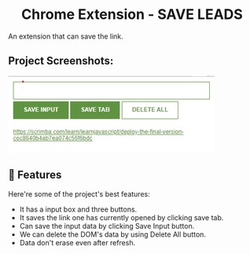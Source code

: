 <h1 align="center" id="title">Chrome Extension - SAVE LEADS</h1>

<p id="description">An extension that can save the link.</p>

<h2>Project Screenshots:</h2>

<img src="https://github.com/OjashKush/ChromeExtension/blob/main/Screenshot%202022-07-06%20130801.png" alt="project-screenshot">

  
  
<h2>🧐 Features</h2>

Here're some of the project's best features:

*   It has a input box and three buttons.
*   It saves the link one has currently opened by clicking save tab.
*   Can save the input data by clicking Save Input button.
*   We can delete the DOM's data by using Delete All button.
*   Data don't erase even after refresh.
